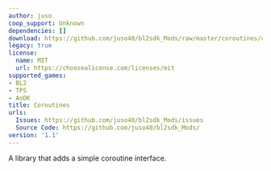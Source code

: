 ```yaml
---
author: juso
coop_support: Unknown
dependencies: []
download: https://github.com/juso40/bl2sdk_Mods/raw/master/coroutines/coroutines.zip
legacy: true
license:
  name: MIT
  url: https://choosealicense.com/licenses/mit
supported_games:
- BL2
- TPS
- AoDK
title: Coroutines
urls:
  Issues: https://github.com/juso40/bl2sdk_Mods/issues
  Source Code: https://github.com/juso40/bl2sdk_Mods/
version: '1.1'
---
```

A library that adds a simple coroutine interface.